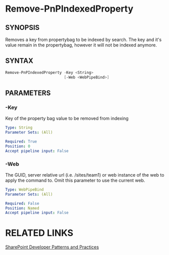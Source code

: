 # Remove-PnPIndexedProperty

## SYNOPSIS
Removes a key from propertybag to be indexed by search. The key and it's value remain in the propertybag, however it will not be indexed anymore.

## SYNTAX 

```powershell
Remove-PnPIndexedProperty -Key <String>
                          [-Web <WebPipeBind>]
```

## PARAMETERS

### -Key
Key of the property bag value to be removed from indexing

```yaml
Type: String
Parameter Sets: (All)

Required: True
Position: 0
Accept pipeline input: False
```

### -Web
The GUID, server relative url (i.e. /sites/team1) or web instance of the web to apply the command to. Omit this parameter to use the current web.

```yaml
Type: WebPipeBind
Parameter Sets: (All)

Required: False
Position: Named
Accept pipeline input: False
```

# RELATED LINKS

[SharePoint Developer Patterns and Practices](http://aka.ms/sppnp)